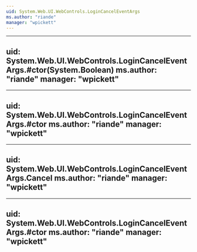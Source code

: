```yaml
---
uid: System.Web.UI.WebControls.LoginCancelEventArgs
ms.author: "riande"
manager: "wpickett"
---
```


---
uid: System.Web.UI.WebControls.LoginCancelEventArgs.#ctor(System.Boolean)
ms.author: "riande"
manager: "wpickett"
---

---
uid: System.Web.UI.WebControls.LoginCancelEventArgs.#ctor
ms.author: "riande"
manager: "wpickett"
---

---
uid: System.Web.UI.WebControls.LoginCancelEventArgs.Cancel
ms.author: "riande"
manager: "wpickett"
---

---
uid: System.Web.UI.WebControls.LoginCancelEventArgs.#ctor
ms.author: "riande"
manager: "wpickett"
---

